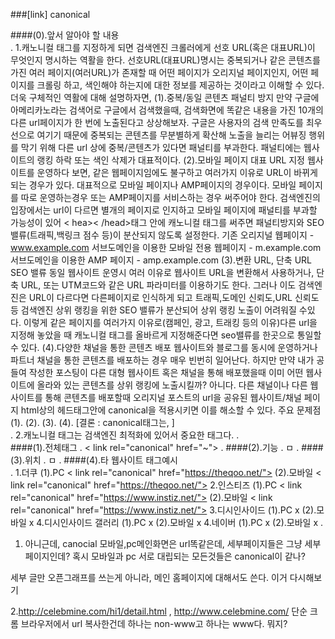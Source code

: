 ###[link] canonical

####(0).앞서 알아야 할 내용  
.
    1.캐노니컬 태그를 지정하게 되면 검색엔진 크롤러에게 선호 URL(혹은 대표URL)이 무엇인지 명시하는 역활을 한다.
        선호URL(대표URL)명시는 중복되거나 같은 콘텐츠를 가진 여러 페이지(여러URL)가 존재할 때 어떤 페이지가 오리지널 페이지인지,
        어떤 페이지를 크롤링 하고, 색인해야 하는지에 대한 정보를 제공하는 것이라고 이해할 수 있다. 더욱 구체적인 역활에 대해 설명하자면,
            (1).중복/동일 콘텐츠 패널티 방지
                만약 구글에 아메리카노라는 검색어로 구글에서 검색했을때, 검색화면에 똑같은 내용을 가진 10개의 다른 url페이지가 한 번에 노출된다고
                상상해보자. 구글은 사용자의 검색 만족도를 최우선으로 여기기 때문에 중복되는 콘텐츠를 무분별하게 확산해 노출을 늘리는 어뷰징 행위를 막기 위해 
                다른 url 상에 중복/콘텐츠가 있다면 패널티를 부과한다. 패널티에는 웹사이트의 랭킹 하락 또는 색인 삭제가 대표적이다.
            (2).모바일 페이지 대표 URL 지정
                웹사이트를 운영하다 보면, 같은 웹페이지임에도 불구하고 여러가지 이유로 URL이 바뀌게 되는 경우가 있다. 대표적으로 모바일 페이지나 AMP페이지의 경우이다.
                모바일 페이지를 따로 운영하는경우 또는 AMP페이지를 서비스하는 경우 써주어야 한다. 검색엔진의 입장에서는 url이 다르면 별개의 페이지로 인지하고 모바일 페이지에
                패널티를 부과할 가능성이 있어 < hea>< /head>태그 안에 캐노니컬 태그를 써주면 패널티방지와 SEO밸류(트래픽,백링크 점수 등)이 분산되지 않도록 설정한다.
                기존 오리지널 웹페이지 - www.example.com
                서브도메인을 이용한 모바일 전용 웹페이지 - m.example.com
                서브도메인을 이용한 AMP 페이지 - amp.example.com
            (3).변환 URL, 단축 URL SEO 밸류 동일
                웹사이트 운영시 여러 이유로 웹사이트 URL을 변환해서 사용하거나, 단축 URL, 또는 UTM코드와 같은 URL 파라미터를 이용하기도 한다. 그러나 이도 검색엔진은
                URL이 다르다면 다른페이지로 인식하게 되고 트래픽,도메인 신뢰도,URL 신뢰도 등 검색엔진 상위 랭킹을 위한 SEO 밸류가 분산되어 상위 랭킹 노출이 어려워질 수있다.
                이렇게 같은 페이지를 여러가지 이유로(캠페인, 광고, 트래킹 등의 이유)다른 url을 지정해 놓았을 때 캐노니컬 태그를 올바르게 지정해준다면 seo밸류를 한곳으로 통일할 수 있다.
            (4).다양한 채널을 통한 콘텐츠 배포
                웹사이트와 블로그를 동시에 운영하거나 파트너 채널을 통한 콘텐츠를 배포하는 경우 매우 빈번히 일어난다. 하지만 만약 내가 공들여 작성한 포스팅이 다른 대형 웹사이트 혹은 채널을
                통해 배포했을때 이미 어떤 웹사이트에 올라와 있는 콘텐츠를 상위 랭킹에 노출시킬까? 아니다. 다른 채널이나 다른 웹사이트를 통해 콘텐츠를 배포할때 오리지널 포스트의 url을
                공유된 웹사이트/채널 페이지 html상의 헤드태그안에 canonical을 적용시키면 이를 해소할 수 있다.
        주요 문제점
            (1).
            (2).
            (3).
            (4).
        [결론 : canonical태그는, ]   
.
    2.캐노니컬 태그는 검색엔진 최적화에 있어서 중요한 태그다.
.    
####(1).전체태그
.
    < link rel="canonical" href="~">
.
####(2).기능
.
    ㅁ
.
####(3).위치
.
    ㅁ
.
####(4).타 웹사이트 태그예시    
.
    1.더쿠
        (1).PC
            < link rel="canonical" href="https://theqoo.net/">
        (2).모바일
            < link rel="canonical" href="https://theqoo.net/">
    2.인스티즈
        (1).PC
            < link rel="canonical" href="https://www.instiz.net/">
        (2).모바일
            < link rel="canonical" href="https://www.instiz.net/">
    3.디시인사이드
        (1).PC
            x
        (2).모바일
            x
    4.디시인사이드 갤러리
        (1).PC
            x
        (2).모바일
            x
    4.네이버
        (1).PC
            x
        (2).모바일
            x
.
1. 아니근데, canocial 모바일,pc메인화면은 url똑같은데, 세부페이지들은 그냥 세부페이지인데? 혹시
모바일과 pc 서로 대립되는 모든것들은 canonical이 같나?


세부 글만 오픈그래프를 쓰는게 아니라, 메인 홈페이지에 대해서도 쓴다. 이거 다시해보기


2.http://celebmine.com/hi1/detail.html , http://www.celebmine.com/
단순 크롬 브라우저에서 url 복사한건데 하나는 non-www고 하나는 www다. 뭐지?